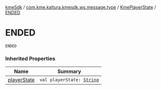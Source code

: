 [kmeSdk](../../index.md) / [com.kme.kaltura.kmesdk.ws.message.type](../index.md) / [KmePlayerState](index.md) / [ENDED](./-e-n-d-e-d.md)

# ENDED

`ENDED`

### Inherited Properties

| Name | Summary |
|---|---|
| [playerState](player-state.md) | `val playerState: `[`String`](https://kotlinlang.org/api/latest/jvm/stdlib/kotlin/-string/index.html) |
